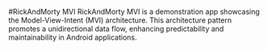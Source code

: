 #RickAndMorty MVI
RickAndMorty MVI is a demonstration app showcasing the Model-View-Intent (MVI) architecture. This architecture pattern promotes a unidirectional data flow, enhancing predictability and maintainability in Android applications.
